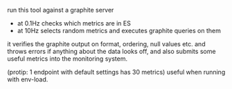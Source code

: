 run this tool against a graphite server

* at 0.1Hz checks which metrics are in ES
* at 10Hz selects random metrics and executes graphite queries on them

it verifies the graphite output on format, ordering, null values etc.
and throws errors if anything about the data looks off,
and also submits some useful metrics into the monitoring system.

(protip: 1 endpoint with default settings has 30 metrics)
useful when running with env-load.
